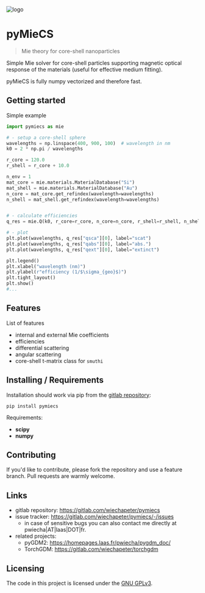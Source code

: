 ![logo](URL-to-png)

# pyMieCS
> Mie theory for core-shell nanoparticles

Simple Mie solver for core-shell particles supporting magnetic optical response of the materials (useful for effective medium fitting).

pyMieCS is fully numpy vectorized and therefore fast.


## Getting started

Simple example

```python
import pymiecs as mie

# - setup a core-shell sphere
wavelengths = np.linspace(400, 900, 100)  # wavelength in nm
k0 = 2 * np.pi / wavelengths

r_core = 120.0
r_shell = r_core + 10.0

n_env = 1
mat_core = mie.materials.MaterialDatabase("Si")
mat_shell = mie.materials.MaterialDatabase("Au")
n_core = mat_core.get_refindex(wavelength=wavelengths)
n_shell = mat_shell.get_refindex(wavelength=wavelengths)


# - calculate efficiencies
q_res = mie.Q(k0, r_core=r_core, n_core=n_core, r_shell=r_shell, n_shell=n_shell)

# - plot
plt.plot(wavelengths, q_res["qsca"][0], label="scat")
plt.plot(wavelengths, q_res["qabs"][0], label="abs.")
plt.plot(wavelengths, q_res["qext"][0], label="extinct")

plt.legend()
plt.xlabel("wavelength (nm)")
plt.ylabel(r"efficiency (1/$\sigma_{geo}$)")
plt.tight_layout()
plt.show()
#...
```


## Features

List of features

- internal and external Mie coefficients
- efficiencies
- differential scattering
- angular scattering
- core-shell t-matrix class for `smuthi`


## Installing / Requirements

Installation should work via pip from the [gitlab repository](https://gitlab.com/wiechapeter/pymiecs):

```shell
pip install pymiecs
```

Requirements:

- **scipy**
- **numpy**


## Contributing

If you'd like to contribute, please fork the repository and use a feature
branch. Pull requests are warmly welcome.


## Links

- gitlab repository: https://gitlab.com/wiechapeter/pymiecs
- issue tracker: https://gitlab.com/wiechapeter/pymiecs/-/issues
  - in case of sensitive bugs you can also contact me directly at
    pwiecha|AT|laas|DOT|fr.
- related projects:
  - pyGDM2: https://homepages.laas.fr/pwiecha/pygdm_doc/
  - TorchGDM: https://gitlab.com/wiechapeter/torchgdm


## Licensing

The code in this project is licensed under the [GNU GPLv3](http://www.gnu.org/licenses/).
